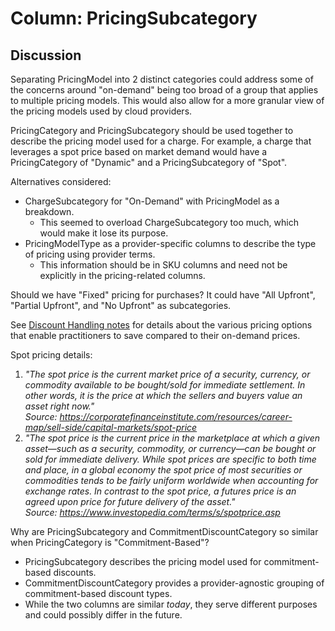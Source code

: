 # Column: PricingSubcategory

## Discussion

Separating PricingModel into 2 distinct categories could address some of the concerns around "on-demand" being too broad of a group that applies to multiple pricing models. This would also allow for a more granular view of the pricing models used by cloud providers.

PricingCategory and PricingSubcategory should be used together to describe the pricing model used for a charge. For example, a charge that leverages a spot price based on market demand would have a PricingCategory of "Dynamic" and a PricingSubcategory of "Spot".

Alternatives considered:

- ChargeSubcategory for "On-Demand" with PricingModel as a breakdown.
  - This seemed to overload ChargeSubcategory too much, which would make it lose its purpose.
- PricingModelType as a provider-specific columns to describe the type of pricing using provider terms.
  - This information should be in SKU columns and need not be explicitly in the pricing-related columns.

Should we have "Fixed" pricing for purchases? It could have "All Upfront", "Partial Upfront", and "No Upfront" as subcategories.

See [Discount Handling notes](../attributes/discount_handling.md) for details about the various pricing options that enable practitioners to save compared to their on-demand prices.

Spot pricing details:

1. _"The spot price is the current market price of a security, currency, or commodity available to be bought/sold for immediate settlement. In other words, it is the price at which the sellers and buyers value an asset right now."<br>Source: https://corporatefinanceinstitute.com/resources/career-map/sell-side/capital-markets/spot-price_
2. _"The spot price is the current price in the marketplace at which a given asset—such as a security, commodity, or currency—can be bought or sold for immediate delivery. While spot prices are specific to both time and place, in a global economy the spot price of most securities or commodities tends to be fairly uniform worldwide when accounting for exchange rates. In contrast to the spot price, a futures price is an agreed upon price for future delivery of the asset."<br>Source: https://www.investopedia.com/terms/s/spotprice.asp_

Why are PricingSubcategory and CommitmentDiscountCategory so similar when PricingCategory is "Commitment-Based"?

- PricingSubcategory describes the pricing model used for commitment-based discounts.
- CommitmentDiscountCategory provides a provider-agnostic grouping of commitment-based discount types.
- While the two columns are similar _today_, they serve different purposes and could possibly differ in the future.
